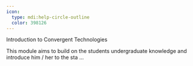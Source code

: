 ```yaml
---
icon:
  type: mdi:help-circle-outline
  color: 398126
---
```


Introduction to Convergent Technologies

This module aims to build on the students undergraduate knowledge and introduce him / her to the sta ... 
